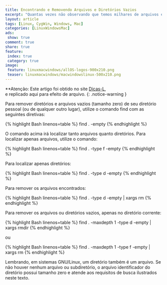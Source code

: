 ```yaml
---
title: Encontrando e Removendo Arquivos e Diretórios Vazios
excerpt: "Quantas vezes não observando que temos milhares de arquivos e diretórios em nosso ambiente de trabalho e não sabemos se há algo útil, veja como achar arquivos vazios"
layout: article
tags: [Linux, CygWin, Windows, Mac]
categories: [LinuxWindowsMac]
ads:
 show: true
comment: true
share: true 
feature:
 index: true
 category: true
image:
 feature: linuxmacwindows/allOS-logos-900x210.png
 teaser: linuxmacwindows/macwindowslinux-500x210.png
---
```


**Atenção: Este artigo foi obtido no site 
<a href="http://www.dicas-l.com.br/arquivo/find_remocao_de_arquivos_e_diretorios_vazios.php#.VGSyAZOS1xU" >Dicas-L</a>, <br />
e replicado aqui para efeito de arquivo.
{: .notice-warning }


Para remover diretórios e arquivos vazios (tamanho zero) de seu diretório pessoal (ou de qualquer outro lugar), utilize o comando find com as seguintes diretivas:

{% highlight Bash linenos=table %}
  find . -empty
{% endhighlight %}

O comando acima irá localizar tanto arquivos quanto diretórios. Para localizar apenas arquivos, utilize o comando:

{% highlight Bash linenos=table %}
  find . -type f -empty
{% endhighlight %}

Para localizar apenas diretórios:

{% highlight Bash linenos=table %}
  find . -type d -empty
{% endhighlight %}

Para remover os arquivos encontrados:

{% highlight Bash linenos=table %}
  find . -type d -empty | xargs rm
{% endhighlight %}

Para remover os arquivos ou diretórios vazios, apenas no diretório corrente:

{% highlight Bash linenos=table %}
  find . -maxdepth 1 -type d -empty | xargs rmdir
{% endhighlight %}

ou

{% highlight Bash linenos=table %}
  find . -maxdepth 1 -type f -empty | xargs rm
{% endhighlight %}

Lembrando, em sistemas GNU/Linux, um diretório também é um arquivo. Se não 
houver nenhum arquivo ou subdiretório, o arquivo identificador do diretório 
possui tamanho zero e atende aos requisitos de busca ilustrados neste texto.
